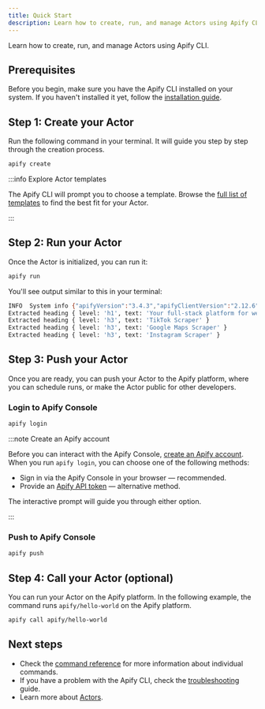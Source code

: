 ```yaml
---
title: Quick Start
description: Learn how to create, run, and manage Actors using Apify CLI.
---
```


Learn how to create, run, and manage Actors using Apify CLI.

## Prerequisites

Before you begin, make sure you have the Apify CLI installed on your system. If you haven't installed it yet, follow the [installation guide](./installation.md).

## Step 1: Create your Actor

Run the following command in your terminal. It will guide you step by step through the creation process.

```bash
apify create
```

:::info Explore Actor templates

The Apify CLI will prompt you to choose a template. Browse the [full list of templates](https://apify.com/templates) to find the best fit for your Actor.

:::

## Step 2: Run your Actor

Once the Actor is initialized, you can run it:

```bash
apify run
```

You'll see output similar to this in your terminal:

```bash showLineNumbers
INFO  System info {"apifyVersion":"3.4.3","apifyClientVersion":"2.12.6","crawleeVersion":"3.13.10","osType":"Darwin","nodeVersion":"v22.17.0"}
Extracted heading { level: 'h1', text: 'Your full‑stack platform for web scraping' }
Extracted heading { level: 'h3', text: 'TikTok Scraper' }
Extracted heading { level: 'h3', text: 'Google Maps Scraper' }
Extracted heading { level: 'h3', text: 'Instagram Scraper' }
```

## Step 3: Push your Actor

Once you are ready, you can push your Actor to the Apify platform, where you can schedule runs, or make the Actor public for other developers.

### Login to Apify Console

```bash
apify login
```

:::note Create an Apify account

Before you can interact with the Apify Console, [create an Apify account](https://console.apify.com/).
When you run `apify login`, you can choose one of the following methods:

- Sign in via the Apify Console in your browser — recommended.
- Provide an [Apify API token](https://console.apify.com/settings/integrations) — alternative method.

The interactive prompt will guide you through either option.

:::

### Push to Apify Console

```bash
apify push
```

## Step 4: Call your Actor (optional)

You can run your Actor on the Apify platform. In the following example, the command runs `apify/hello-world` on the Apify platform.

```bash
apify call apify/hello-world
```

## Next steps

- Check the [command reference](./reference.md) for more information about individual commands.
- If you have a problem with the Apify CLI, check the [troubleshooting](./troubleshooting.md) guide.
- Learn more about [Actors](https://docs.apify.com/platform/actors).
